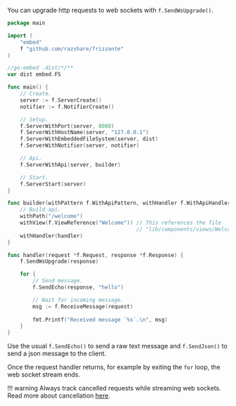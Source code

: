 You can upgrade http requests to web sockets with `f.SendWsUpgrade()`.

```go
package main

import (
	"embed"
	f "github.com/razshare/frizzante"
)

//go:embed .dist/*/**
var dist embed.FS

func main() {
	// Create.
	server := f.ServerCreate()
	notifier := f.NotifierCreate()

	// Setup.
	f.ServerWithPort(server, 8080)
	f.ServerWithHostName(server, "127.0.0.1")
	f.ServerWithEmbeddedFileSystem(server, dist)
	f.ServerWithNotifier(server, notifier)

	// Api.
	f.ServerWithApi(server, builder)

	// Start.
	f.ServerStart(server)
}

func builder(withPattern f.WithApiPattern, withHandler f.WithApiHandler){
    // Build api.
	withPath("/welcome")
	withView(f.ViewReference("Welcome")) // This references the file 
										 // "lib/components/views/Welcome.svelte"
	withHandler(handler)
}

func handler(request *f.Request, response *f.Response) {
    f.SendWsUpgrade(response)

    for {
        // Send message.
        f.SendEcho(response, "hello")

        // Wait for incoming message.
        msg := f.ReceiveMessage(request)
        
        fmt.Printf("Received message `%s`.\n", msg)
    }
}
```

Use the usual `f.SendEcho()` to send a raw text message and `f.SendJson()` to send a json message to the client.


Once the request handler returns, 
for example by exiting the `for` loop, 
the web socket stream ends.

!!! warning
    Always track cancelled requests while streaming web sockets.<br/>
    Read more about cancellation [here](./cancellation.md).
